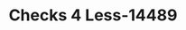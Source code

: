 ---
f_zip-code: 30830
f_state-code: GA
title: Checks 4 Less-14489
f_phone: 706-554-9492
f_city-only: Waynesboro
f_address: 104 E 6th Street Waynesboro
f_location-unique-id: '14489'
slug: checks-4-less-14489
updated-on: '2024-05-30T13:46:58.046Z'
created-on: '2024-05-30T13:36:59.803Z'
published-on: '2024-05-30T13:54:32.469Z'
f_city-state: cms/city/waynesboro-ga.md
f_company: cms/company/checks-4-less.md
f_state: cms/state/georgia.md
layout: '[payday-loan].html'
tags: payday-loan
---